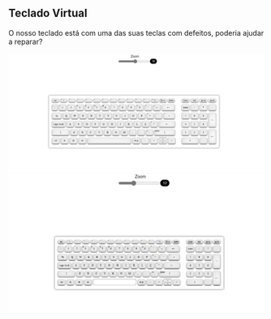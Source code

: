## Teclado Virtual

O nosso teclado está com uma das suas teclas com defeitos, poderia ajudar a reparar?

![teclado virtual](https://github.com/junior-isabel/teclado-virtual/blob/main/teclado%20virtual.png)
![teclado virtual](https://github.com/junior-isabel/teclado-virtual/blob/main/tecla%20space%20pressionada.png)

